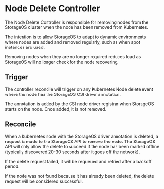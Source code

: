 # Node Delete Controller

The Node Delete Controller is responsible for removing nodes from the StorageOS
cluster when the node has been removed from Kubernetes.

The intention is to allow StorageOS to adapt to dynamic environments where nodes
are added and removed regularly, such as when spot instances are used.

Removing nodes when they are no longer required reduces load as StorageOS will
no longer check for the node recovering.

## Trigger

The controller reconcile will trigger on any Kubernetes Node delete event where
the node has the StorageOS CSI driver annotation.

The annotation is added by the CSI node driver registrar when StorageOS starts
on the node.  Once added, it is not removed.

## Reconcile

When a Kubernetes node with the StorageOS driver annotation is deleted, a
request is made to the StorageOS API to remove the node.  The StorageOS API will
only allow the delete to succeed if the node has been marked offline (typically
discovered 20-30 seconds after it goes off the network).

If the delete request failed, it will be requeued and retried after a backoff
period.

If the node was not found because it has already been deleted, the delete
request will be considered successful.
